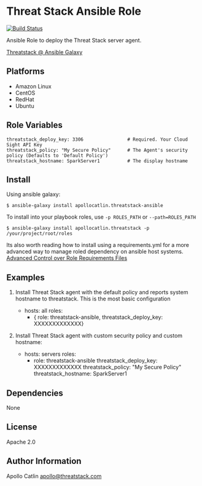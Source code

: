 Threat Stack Ansible Role
=========

[![Build Status](https://travis-ci.org/threatstack/threatstack-ansible.svg?branch=master)][travis]

[travis]: https://travis-ci.org/threatstack/threatstack-ansible

Ansible Role to deploy the Threat Stack server agent.

[Threatstack @ Ansible Galaxy](https://galaxy.ansible.com/list#/roles/2875)


Platforms
---------

* Amazon Linux
* CentOS
* RedHat
* Ubuntu

Role Variables
--------------
	threatstack_deploy_key: 3306				# Required. Your Cloud Sight API Key
	threatstack_policy: "My Secure Policy"    	# The Agent's security policy (Defaults to 'Default Policy')
	threatstack_hostname: SparkServer1      	# The display hostname
	
Install
----------------
Using ansible galaxy:
	
	$ ansible-galaxy install apollocatlin.threatstack-ansible

To install into your playbook roles, use `-p ROLES_PATH` or `--path=ROLES_PATH`

	$ ansible-galaxy install apollocatlin.threatstack -p /your/project/root/roles

Its also worth reading how to install using a requirements.yml for a more advanced way to manage roled dependency on ansible host systems. [Advanced Control over Role Requirements Files](http://docs.ansible.com/galaxy.html#advanced-control-over-role-requirements-files)


Examples
----------------
1) Install Threat Stack agent with the default policy and reports system hostname to threatstack. This is the most basic configuration
	
	- hosts: all
      roles:
         - { role: threatstack-ansible, threatstack_deploy_key: XXXXXXXXXXXXX}

2) Install Threat Stack agent with custom security policy and custom hostname:

    - hosts: servers
      roles:
    	- role: threatstack-ansible
      	  threatstack_deploy_key: XXXXXXXXXXXXX
      	  threatstack_policy: "My Secure Policy"
      	  threatstack_hostname: SparkServer1

Dependencies
------------

None

License
-------

Apache 2.0

Author Information
------------------
Apollo Catlin <apollo@threatstack.com>